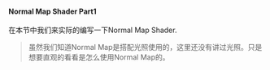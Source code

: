 #### Normal Map Shader Part1
在本节中我们来实际的编写一下Normal Map Shader.
>虽然我们知道Normal Map是搭配光照使用的，这里还没有讲过光照。只是想要直观的看看是怎么使用Normal Map的。